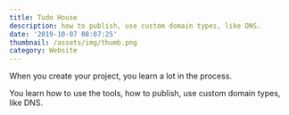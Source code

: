 ```yaml
---
title: Tudo House
description: how to publish, use custom domain types, like DNS.
date: '2019-10-07 08:07:25'
thumbnail: /assets/img/thumb.png
category: Website
---
```

When you create your project, you learn a lot in the process.

You learn how to use the tools, how to publish, use custom domain types, like DNS.
